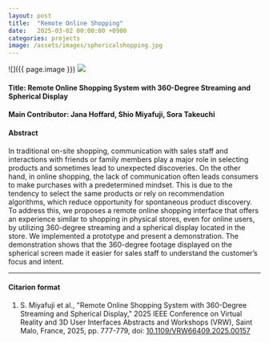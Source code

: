 ```yaml
---
layout: post
title:  "Remote Online Shopping"
date:   2025-03-02 00:00:00 +0900
categories: projects
image: /assets/images/sphericalshopping.jpg
---
```


![]({{ page.image }})
![](/assets/images/sphericalshopping.jpg)

#### Title: Remote Online Shopping System with 360-Degree Streaming and Spherical Display

#### Main Contributor: Jana Hoffard, Shio Miyafuji, Sora Takeuchi

#### Abstract
In traditional on-site shopping, communication with sales staff and interactions with friends or family members play a major role in selecting products and sometimes lead to unexpected discoveries. On the other hand, in online shopping, the lack of communication often leads consumers to make purchases with a predetermined mindset. This is due to the tendency to select the same products or rely on recommendation algorithms, which reduce opportunity for spontaneous product discovery. To address this, we proposes a remote online shopping interface that offers an experience similar to shopping in physical stores, even for online users, by utilizing 360-degree streaming and a spherical display located in the store. We implemented a prototype and present a demonstration. The demonstration shows that the 360-degree footage displayed on the spherical screen made it easier for sales staff to understand the customer’s focus and intent.

***

#### Citarion format
1. S. Miyafuji et al., "Remote Online Shopping System with 360-Degree Streaming and Spherical Display," 2025 IEEE Conference on Virtual Reality and 3D User Interfaces Abstracts and Workshops (VRW), Saint Malo, France, 2025, pp. 777-779, doi: [10.1109/VRW66409.2025.00157](10.1109/VRW66409.2025.00157)


